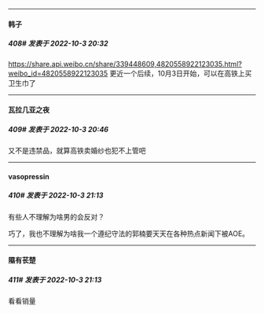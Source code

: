 

*****

####  韩子  
##### 408#       发表于 2022-10-3 20:32

https://share.api.weibo.cn/share/339448609,4820558922123035.html?weibo_id=4820558922123035 更近一个后续，10月3日开始，可以在高铁上买卫生巾了



*****

####  瓦拉几亚之夜  
##### 409#       发表于 2022-10-3 20:46

又不是违禁品，就算高铁卖婚纱也犯不上管吧



*****

####  vasopressin  
##### 410#       发表于 2022-10-3 21:13

有些人不理解为啥男的会反对？

巧了，我也不理解为啥我一个遵纪守法的郭楠要天天在各种热点新闻下被AOE。

*****

####  隰有苌楚  
##### 411#       发表于 2022-10-3 21:13

看看销量

